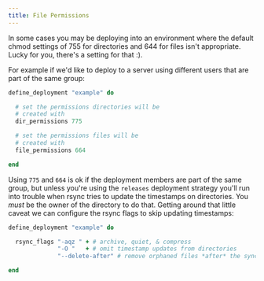 ```yaml
---
title: File Permissions
---
```


In some cases you may be deploying into an environment where the default chmod settings of 755 for directories and 644 for files isn't appropriate. Lucky for you, there's a setting for that :).

For example if we'd like to deploy to a server using different users that are part of the same group:

```ruby
define_deployment "example" do

  # set the permissions directories will be
  # created with
  dir_permissions 775

  # set the permissions files will be
  # created with
  file_permissions 664

end
```

Using `775` and `664` is ok if the deployment members are part of the same group, but unless you're using the `releases` deployment strategy you'll run into trouble when rsync tries to update the timestamps on directories. You *must* be the owner of the directory to do that. Getting around that little caveat we can configure the rsync flags to skip updating timestamps:

```ruby
define_deployment "example" do

  rsync_flags "-aqz " + # archive, quiet, & compress
              "-O "   + # omit timestamp updates from directories
              "--delete-after" # remove orphaned files *after* the sync is complete

end
```
